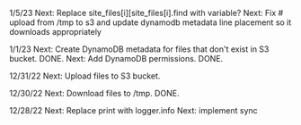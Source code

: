 1/5/23
Next: Replace site_files[i][site_files[i].find with variable? 
Next: Fix # upload from /tmp to s3 and update dynamodb metadata line placement so it downloads 
appropriately

1/1/23
Next: Create DynamoDB metadata for files that don't exist in S3 bucket. DONE. 
Next: Add DynamoDB permissions. DONE. 

12/31/22 
Next: Upload files to S3 bucket. 

12/30/22 
Next: Download files to /tmp. DONE.

12/28/22 
Next: Replace print with logger.info 
Next: implement sync